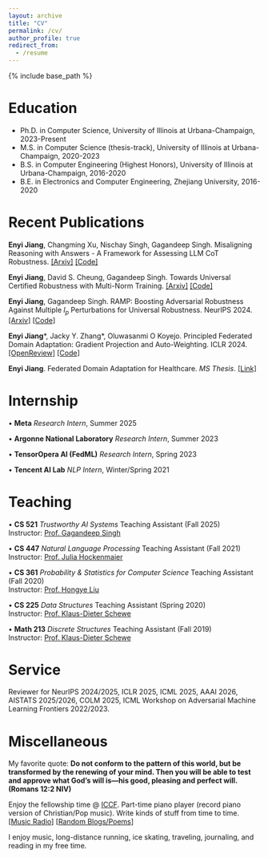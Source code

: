```yaml
---
layout: archive
title: "CV"
permalink: /cv/
author_profile: true
redirect_from:
  - /resume
---
```


{% include base_path %}
<!-- You can check out my detailed CV [here](https://enyijiang.github.io/files/Enyi_Jiang_CV.pdf). -->

Education
======
* Ph.D. in Computer Science, University of Illinois at Urbana-Champaign, 2023-Present
* M.S. in Computer Science (thesis-track), University of Illinois at Urbana-Champaign, 2020-2023
* B.S. in Computer Engineering (Highest Honors), University of Illinois at Urbana-Champaign, 2016-2020
* B.E. in Electronics and Computer Engineering, Zhejiang University, 2016-2020
  
<!-- Skills
======
* Python, C++, C, System Verilog, R, Java
* LaTex, OverLeaf, Matlab
* Pytorch, Tensorflow
<!-- * Skill 3 --> 

Recent Publications
======
<!--   <ul>{% for post in site.publications %}
    {% include archive-single-cv.html %}
  {% endfor %}</ul> -->

**Enyi Jiang**, Changming Xu, Nischay Singh, Gagandeep Singh. 
Misaligning Reasoning with Answers - A Framework for Assessing LLM CoT Robustness. [[Arxiv]](https://arxiv.org/abs/2505.17406) [[Code]](https://github.com/uiuc-focal-lab/MATCHA)

**Enyi Jiang**, David S. Cheung, Gagandeep Singh. Towards Universal Certified Robustness with Multi-Norm Training. [[Arxiv]](https://arxiv.org/abs/2410.03000) [[Code]](https://github.com/uiuc-focal-lab/CURE)

**Enyi Jiang**, Gagandeep Singh. RAMP: Boosting Adversarial Robustness Against Multiple $l_p$ Perturbations for Universal Robustness. NeurIPS 2024. [[Arxiv]](https://arxiv.org/abs/2402.06827) [[Code]](https://github.com/uiuc-focal-lab/RAMP/tree/main)

**Enyi Jiang**\*, Jacky Y. Zhang\*, Oluwasanmi O Koyejo. Principled Federated Domain Adaptation: Gradient Projection and Auto-Weighting. ICLR 2024. [[OpenReview]](https://openreview.net/forum?id=6J3ehSUrMU) [[Code]](https://github.com/jackyzyb/AutoFedGP)

**Enyi Jiang**. Federated Domain Adaptation for Healthcare. *MS Thesis*. [[Link]](https://www.ideals.illinois.edu/items/127653)

Internship
======
• **Meta** *Research Intern*, Summer 2025

• **Argonne National Laboratory** *Research Intern*, Summer 2023

• **TensorOpera AI (FedML)** *Research Intern*, Spring 2023

• **Tencent AI Lab** *NLP Intern*, Winter/Spring 2021

Teaching
======
<!--   <ul>{% for post in site.teaching %}
    {% include archive-single-cv.html %}
  {% endfor %}</ul> -->

• **CS 521** *Trustworthy AI Systems* Teaching Assistant (Fall 2025)  
  Instructor: [Prof. Gagandeep Singh](https://ggndpsngh.github.io/)
  
• **CS 447** *Natural Language Processing* Teaching Assistant (Fall 2021)  
  Instructor: [Prof. Julia Hockenmaier](https://juliahmr.cs.illinois.edu/)
  
• **CS 361** *Probability & Statistics for Computer Science* Teaching Assistant (Fall 2020)  
  Instructor: [Prof. Hongye Liu](https://cs.illinois.edu/about/people/department-faculty/hl314)

• **CS 225** *Data Structures* Teaching Assistant (Spring 2020)  
  Instructor: [Prof. Klaus-Dieter Schewe](https://scholar.google.com/citations?user=e74FobUAAAAJ&hl=en)
 
• **Math 213** *Discrete Structures* Teaching Assistant (Fall 2019)  
  Instructor: [Prof. Klaus-Dieter Schewe](https://scholar.google.com/citations?user=e74FobUAAAAJ&hl=en)

Service
======
Reviewer for NeurIPS 2024/2025, ICLR 2025, ICML 2025, AAAI 2026, AISTATS 2025/2026, COLM 2025, ICML Workshop on Adversarial Machine Learning Frontiers 2022/2023.

  
Miscellaneous
======
My favorite quote: **Do not conform to the pattern of this world, but be transformed by the renewing of your mind. Then you will be able to test and approve what God’s will is—his good, pleasing and perfect will. (Romans 12:2 NIV)**

Enjoy the fellowship time @ [ICCF](https://iccfer.com/). Part-time piano player (record piano version of Christian/Pop music). Write kinds of stuff from time to time. [[Music Radio](https://music.163.com/#/djradio?id=960850566)] [[Random Blogs/Poems](https://enyijiang.web.illinois.edu/)]

I enjoy music, long-distance running, ice skating, traveling, journaling, and reading in my free time.
